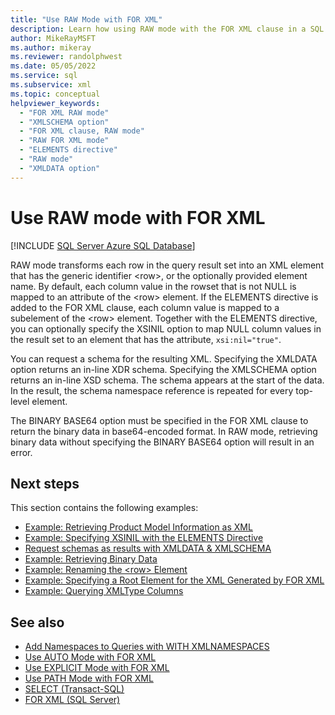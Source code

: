 ```yaml
---
title: "Use RAW Mode with FOR XML"
description: Learn how using RAW mode with the FOR XML clause in a SQL query transforms the resulting XML data.
author: MikeRayMSFT
ms.author: mikeray
ms.reviewer: randolphwest
ms.date: 05/05/2022
ms.service: sql
ms.subservice: xml
ms.topic: conceptual
helpviewer_keywords:
  - "FOR XML RAW mode"
  - "XMLSCHEMA option"
  - "FOR XML clause, RAW mode"
  - "RAW FOR XML mode"
  - "ELEMENTS directive"
  - "RAW mode"
  - "XMLDATA option"
---
```

# Use RAW mode with FOR XML

[!INCLUDE [SQL Server Azure SQL Database](../../includes/applies-to-version/sql-asdb-asdbmi.md)]

RAW mode transforms each row in the query result set into an XML element that has the generic identifier \<row>, or the optionally provided element name. By default, each column value in the rowset that is not NULL is mapped to an attribute of the \<row> element. If the ELEMENTS directive is added to the FOR XML clause, each column value is mapped to a subelement of the \<row> element. Together with the ELEMENTS directive, you can optionally specify the XSINIL option to map NULL column values in the result set to an element that has the attribute, `xsi:nil="true"`.

You can request a schema for the resulting XML. Specifying the XMLDATA option returns an in-line XDR schema. Specifying the XMLSCHEMA option returns an in-line XSD schema. The schema appears at the start of the data. In the result, the schema namespace reference is repeated for every top-level element.

The BINARY BASE64 option must be specified in the FOR XML clause to return the binary data in base64-encoded format. In RAW mode, retrieving binary data without specifying the BINARY BASE64 option will result in an error.

## Next steps

This section contains the following examples:

- [Example: Retrieving Product Model Information as XML](../../relational-databases/xml/example-retrieving-product-model-information-as-xml.md)
- [Example: Specifying XSINIL with the ELEMENTS Directive](../../relational-databases/xml/example-specifying-xsinil-with-the-elements-directive.md)
- [Request schemas as results with XMLDATA & XMLSCHEMA](../../relational-databases/xml/example-requesting-schemas-as-results-with-the-xmldata-and-xmlschema-options.md)
- [Example: Retrieving Binary Data](../../relational-databases/xml/example-retrieving-binary-data.md)
- [Example: Renaming the &#60;row&#62; Element](../../relational-databases/xml/example-renaming-the-row-element.md)
- [Example: Specifying a Root Element for the XML Generated by FOR XML](../../relational-databases/xml/example-specifying-a-root-element-for-the-xml-generated-by-for-xml.md)
- [Example: Querying XMLType Columns](../../relational-databases/xml/example-querying-xmltype-columns.md)

## See also

- [Add Namespaces to Queries with WITH XMLNAMESPACES](../../relational-databases/xml/add-namespaces-to-queries-with-with-xmlnamespaces.md)
- [Use AUTO Mode with FOR XML](../../relational-databases/xml/use-auto-mode-with-for-xml.md)
- [Use EXPLICIT Mode with FOR XML](../../relational-databases/xml/use-explicit-mode-with-for-xml.md)
- [Use PATH Mode with FOR XML](../../relational-databases/xml/use-path-mode-with-for-xml.md)
- [SELECT (Transact-SQL)](../../t-sql/queries/select-transact-sql.md)
- [FOR XML (SQL Server)](../../relational-databases/xml/for-xml-sql-server.md)
